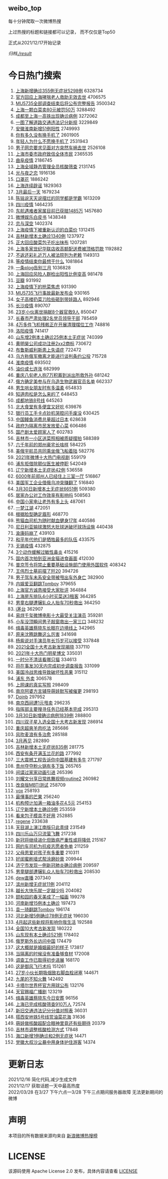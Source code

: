 weibo_top  
---
每十分钟爬取一次微博热搜  

上过热搜的标题和链接都可以记录， 而不仅仅是Top50

正式从2021/12/17开始记录  

*归档[./result](./result/)*

# 今日热门搜索  
1. [上海新增确诊355例无症状5298例](https://s.weibo.com//weibo?q=%23%E4%B8%8A%E6%B5%B7%E6%96%B0%E5%A2%9E%E7%A1%AE%E8%AF%8A355%E4%BE%8B%E6%97%A0%E7%97%87%E7%8A%B65298%E4%BE%8B%23&Refer=top) 6328734
2. [官方回应上海哮喘老人救助无效去世](https://s.weibo.com//weibo?q=%23%E5%AE%98%E6%96%B9%E5%9B%9E%E5%BA%94%E4%B8%8A%E6%B5%B7%E5%93%AE%E5%96%98%E8%80%81%E4%BA%BA%E6%95%91%E5%8A%A9%E6%97%A0%E6%95%88%E5%8E%BB%E4%B8%96%23&Refer=top) 4706575
3. [MU5735全部调查结束后‌‌将公布完整报告](https://s.weibo.com//weibo?q=%23MU5735%E5%85%A8%E9%83%A8%E8%B0%83%E6%9F%A5%E7%BB%93%E6%9D%9F%E5%90%8E%E2%80%8C%E2%80%8C%E5%B0%86%E5%85%AC%E5%B8%83%E5%AE%8C%E6%95%B4%E6%8A%A5%E5%91%8A%23&Refer=top) 3500342
4. [上海一颗白菜卖80元被罚50万](https://s.weibo.com//weibo?q=%23%E4%B8%8A%E6%B5%B7%E4%B8%80%E9%A2%97%E7%99%BD%E8%8F%9C%E5%8D%9680%E5%85%83%E8%A2%AB%E7%BD%9A50%E4%B8%87%23&Refer=top) 3288492
5. [成都至上海一高铁出现确诊病例](https://s.weibo.com//weibo?q=%23%E6%88%90%E9%83%BD%E8%87%B3%E4%B8%8A%E6%B5%B7%E4%B8%80%E9%AB%98%E9%93%81%E5%87%BA%E7%8E%B0%E7%A1%AE%E8%AF%8A%E7%97%85%E4%BE%8B%23&Refer=top) 3272062
6. [一图了解道路交通违法记分新规](https://s.weibo.com//weibo?q=%23%E4%B8%80%E5%9B%BE%E4%BA%86%E8%A7%A3%E9%81%93%E8%B7%AF%E4%BA%A4%E9%80%9A%E8%BF%9D%E6%B3%95%E8%AE%B0%E5%88%86%E6%96%B0%E8%A7%84%23&Refer=top) 3229849
7. [安徽淮南新增51例阳性](https://s.weibo.com//weibo?q=%23%E5%AE%89%E5%BE%BD%E6%B7%AE%E5%8D%97%E6%96%B0%E5%A2%9E51%E4%BE%8B%E9%98%B3%E6%80%A7%23&Refer=top) 2749993
8. [你有多久没有换手机了](https://s.weibo.com//weibo?q=%23%E4%BD%A0%E6%9C%89%E5%A4%9A%E4%B9%85%E6%B2%A1%E6%9C%89%E6%8D%A2%E6%89%8B%E6%9C%BA%E4%BA%86%23&Refer=top) 2601905
9. [年轻人为什么不愿换手机了](https://s.weibo.com//weibo?q=%23%E5%B9%B4%E8%BD%BB%E4%BA%BA%E4%B8%BA%E4%BB%80%E4%B9%88%E4%B8%8D%E6%84%BF%E6%8D%A2%E6%89%8B%E6%9C%BA%E4%BA%86%23&Refer=top) 2531943
10. [男子网恋要求见面对方突然车祸去世](https://s.weibo.com//weibo?q=%23%E7%94%B7%E5%AD%90%E7%BD%91%E6%81%8B%E8%A6%81%E6%B1%82%E8%A7%81%E9%9D%A2%E5%AF%B9%E6%96%B9%E7%AA%81%E7%84%B6%E8%BD%A6%E7%A5%B8%E5%8E%BB%E4%B8%96%23&Refer=top) 2526108
11. [上海市委市政府致信全体市民](https://s.weibo.com//weibo?q=%23%E4%B8%8A%E6%B5%B7%E5%B8%82%E5%A7%94%E5%B8%82%E6%94%BF%E5%BA%9C%E8%87%B4%E4%BF%A1%E5%85%A8%E4%BD%93%E5%B8%82%E6%B0%91%23&Refer=top) 2365535
12. [曲阜疫情](https://s.weibo.com//weibo?q=%E6%9B%B2%E9%98%9C%E7%96%AB%E6%83%85&Refer=top) 2186745
13. [上海全域静态管理全员核酸筛查](https://s.weibo.com//weibo?q=%23%E4%B8%8A%E6%B5%B7%E5%85%A8%E5%9F%9F%E9%9D%99%E6%80%81%E7%AE%A1%E7%90%86%E5%85%A8%E5%91%98%E6%A0%B8%E9%85%B8%E7%AD%9B%E6%9F%A5%23&Refer=top) 2131745
14. [光与夜之恋](https://s.weibo.com//weibo?q=%E5%85%89%E4%B8%8E%E5%A4%9C%E4%B9%8B%E6%81%8B&Refer=top) 1916136
15. [口罩花](https://s.weibo.com//weibo?q=%E5%8F%A3%E7%BD%A9%E8%8A%B1&Refer=top) 1886242
16. [上海连续辟谣](https://s.weibo.com//weibo?q=%23%E4%B8%8A%E6%B5%B7%E8%BF%9E%E7%BB%AD%E8%BE%9F%E8%B0%A3%23&Refer=top) 1829363
17. [3月最后一天](https://s.weibo.com//weibo?q=%233%E6%9C%88%E6%9C%80%E5%90%8E%E4%B8%80%E5%A4%A9%23&Refer=top) 1679234
18. [陈铭说天天说摆烂的同学都是学霸](https://s.weibo.com//weibo?q=%E9%99%88%E9%93%AD%E8%AF%B4%E5%A4%A9%E5%A4%A9%E8%AF%B4%E6%91%86%E7%83%82%E7%9A%84%E5%90%8C%E5%AD%A6%E9%83%BD%E6%98%AF%E5%AD%A6%E9%9C%B8&Refer=top) 1613209
19. [四川疫情](https://s.weibo.com//weibo?q=%E5%9B%9B%E5%B7%9D%E7%96%AB%E6%83%85&Refer=top) 1464235
20. [东航遇难者家属目前已获赔1485万](https://s.weibo.com//weibo?q=%23%E4%B8%9C%E8%88%AA%E9%81%87%E9%9A%BE%E8%80%85%E5%AE%B6%E5%B1%9E%E7%9B%AE%E5%89%8D%E5%B7%B2%E8%8E%B7%E8%B5%941485%E4%B8%87%23&Refer=top) 1457680
21. [微博娱乐白皮书](https://s.weibo.com//weibo?q=%23%E5%BE%AE%E5%8D%9A%E5%A8%B1%E4%B9%90%E7%99%BD%E7%9A%AE%E4%B9%A6%23&Refer=top) 1438348
22. [恋与深空](https://s.weibo.com//weibo?q=%23%E6%81%8B%E4%B8%8E%E6%B7%B1%E7%A9%BA%23&Refer=top) 1402374
23. [上海疫情下被重新认识的白菜价](https://s.weibo.com//weibo?q=%23%E4%B8%8A%E6%B5%B7%E7%96%AB%E6%83%85%E4%B8%8B%E8%A2%AB%E9%87%8D%E6%96%B0%E8%AE%A4%E8%AF%86%E7%9A%84%E7%99%BD%E8%8F%9C%E4%BB%B7%23&Refer=top) 1312415
24. [吉林新增本土确诊1340例](https://s.weibo.com//weibo?q=%23%E5%90%89%E6%9E%97%E6%96%B0%E5%A2%9E%E6%9C%AC%E5%9C%9F%E7%A1%AE%E8%AF%8A1340%E4%BE%8B%23&Refer=top) 1237972
25. [正大回应酸菜包子吃出抹布](https://s.weibo.com//weibo?q=%23%E6%AD%A3%E5%A4%A7%E5%9B%9E%E5%BA%94%E9%85%B8%E8%8F%9C%E5%8C%85%E5%AD%90%E5%90%83%E5%87%BA%E6%8A%B9%E5%B8%83%23&Refer=top) 1207281
26. [上海多家世纪华联店收高额配送费被顶格罚款](https://s.weibo.com//weibo?q=%23%E4%B8%8A%E6%B5%B7%E5%A4%9A%E5%AE%B6%E4%B8%96%E7%BA%AA%E5%8D%8E%E8%81%94%E5%BA%97%E6%94%B6%E9%AB%98%E9%A2%9D%E9%85%8D%E9%80%81%E8%B4%B9%E8%A2%AB%E9%A1%B6%E6%A0%BC%E7%BD%9A%E6%AC%BE%23&Refer=top) 1192882
27. [不返还彩礼近万人被法院列为老赖](https://s.weibo.com//weibo?q=%23%E4%B8%8D%E8%BF%94%E8%BF%98%E5%BD%A9%E7%A4%BC%E8%BF%91%E4%B8%87%E4%BA%BA%E8%A2%AB%E6%B3%95%E9%99%A2%E5%88%97%E4%B8%BA%E8%80%81%E8%B5%96%23&Refer=top) 1149313
28. [等疫情结束你最想干什么](https://s.weibo.com//weibo?q=%23%E7%AD%89%E7%96%AB%E6%83%85%E7%BB%93%E6%9D%9F%E4%BD%A0%E6%9C%80%E6%83%B3%E5%B9%B2%E4%BB%80%E4%B9%88%23&Refer=top) 1081864
29. [一条plog告别三月](https://s.weibo.com//weibo?q=%23%E4%B8%80%E6%9D%A1plog%E5%91%8A%E5%88%AB%E4%B8%89%E6%9C%88%23&Refer=top) 1036828
30. [上海回应风险人群检出阳性比例变高](https://s.weibo.com//weibo?q=%23%E4%B8%8A%E6%B5%B7%E5%9B%9E%E5%BA%94%E9%A3%8E%E9%99%A9%E4%BA%BA%E7%BE%A4%E6%A3%80%E5%87%BA%E9%98%B3%E6%80%A7%E6%AF%94%E4%BE%8B%E5%8F%98%E9%AB%98%23&Refer=top) 981478
31. [豆瓣](https://s.weibo.com//weibo?q=%23%E8%B1%86%E7%93%A3%23&Refer=top) 931992
32. [上海疫情下的抢菜焦虑](https://s.weibo.com//weibo?q=%23%E4%B8%8A%E6%B5%B7%E7%96%AB%E6%83%85%E4%B8%8B%E7%9A%84%E6%8A%A2%E8%8F%9C%E7%84%A6%E8%99%91%23&Refer=top) 931390
33. [MU5735飞行事故最新发布会](https://s.weibo.com//weibo?q=%23MU5735%E9%A3%9E%E8%A1%8C%E4%BA%8B%E6%95%85%E6%9C%80%E6%96%B0%E5%8F%91%E5%B8%83%E4%BC%9A%23&Refer=top) 930165
34. [女子高楼扔菜刀险些砸到带娃路人](https://s.weibo.com//weibo?q=%23%E5%A5%B3%E5%AD%90%E9%AB%98%E6%A5%BC%E6%89%94%E8%8F%9C%E5%88%80%E9%99%A9%E4%BA%9B%E7%A0%B8%E5%88%B0%E5%B8%A6%E5%A8%83%E8%B7%AF%E4%BA%BA%23&Refer=top) 892946
35. [长沙疫情](https://s.weibo.com//weibo?q=%23%E9%95%BF%E6%B2%99%E7%96%AB%E6%83%85%23&Refer=top) 890707
36. [23岁小伙离世捐献8个器官救9人](https://s.weibo.com//weibo?q=%2323%E5%B2%81%E5%B0%8F%E4%BC%99%E7%A6%BB%E4%B8%96%E6%8D%90%E7%8C%AE8%E4%B8%AA%E5%99%A8%E5%AE%98%E6%95%919%E4%BA%BA%23&Refer=top) 850047
37. [长春市严肃处理2名党员领导干部](https://s.weibo.com//weibo?q=%23%E9%95%BF%E6%98%A5%E5%B8%82%E4%B8%A5%E8%82%83%E5%A4%84%E7%90%862%E5%90%8D%E5%85%9A%E5%91%98%E9%A2%86%E5%AF%BC%E5%B9%B2%E9%83%A8%23&Refer=top) 785459
38. [4万多件飞机残骸正在开展清理摆位工作](https://s.weibo.com//weibo?q=%234%E4%B8%87%E5%A4%9A%E4%BB%B6%E9%A3%9E%E6%9C%BA%E6%AE%8B%E9%AA%B8%E6%AD%A3%E5%9C%A8%E5%BC%80%E5%B1%95%E6%B8%85%E7%90%86%E6%91%86%E4%BD%8D%E5%B7%A5%E4%BD%9C%23&Refer=top) 748816
39. [洛阳疫情](https://s.weibo.com//weibo?q=%23%E6%B4%9B%E9%98%B3%E7%96%AB%E6%83%85%23&Refer=top) 741417
40. [山东增2例本土确诊25例本土无症状](https://s.weibo.com//weibo?q=%23%E5%B1%B1%E4%B8%9C%E5%A2%9E2%E4%BE%8B%E6%9C%AC%E5%9C%9F%E7%A1%AE%E8%AF%8A25%E4%BE%8B%E6%9C%AC%E5%9C%9F%E6%97%A0%E7%97%87%E7%8A%B6%23&Refer=top) 740399
41. [黄明昊公司成功注册2xx2商标](https://s.weibo.com//weibo?q=%23%E9%BB%84%E6%98%8E%E6%98%8A%E5%85%AC%E5%8F%B8%E6%88%90%E5%8A%9F%E6%B3%A8%E5%86%8C2xx2%E5%95%86%E6%A0%87%23&Refer=top) 730672
42. [布鲁斯威利斯患上失语症](https://s.weibo.com//weibo?q=%23%E5%B8%83%E9%B2%81%E6%96%AF%E5%A8%81%E5%88%A9%E6%96%AF%E6%82%A3%E4%B8%8A%E5%A4%B1%E8%AF%AD%E7%97%87%23&Refer=top) 722472
43. [乌方称俄军撤离才能进行谈判条约公投](https://s.weibo.com//weibo?q=%23%E4%B9%8C%E6%96%B9%E7%A7%B0%E4%BF%84%E5%86%9B%E6%92%A4%E7%A6%BB%E6%89%8D%E8%83%BD%E8%BF%9B%E8%A1%8C%E8%B0%88%E5%88%A4%E6%9D%A1%E7%BA%A6%E5%85%AC%E6%8A%95%23&Refer=top) 715728
44. [淮南疫情](https://s.weibo.com//weibo?q=%E6%B7%AE%E5%8D%97%E7%96%AB%E6%83%85&Refer=top) 693502
45. [油价或七连涨](https://s.weibo.com//weibo?q=%23%E6%B2%B9%E4%BB%B7%E6%88%96%E4%B8%83%E8%BF%9E%E6%B6%A8%23&Refer=top) 682999
46. [重庆八旬老人抱7万积蓄到派出所救外孙](https://s.weibo.com//weibo?q=%23%E9%87%8D%E5%BA%86%E5%85%AB%E6%97%AC%E8%80%81%E4%BA%BA%E6%8A%B17%E4%B8%87%E7%A7%AF%E8%93%84%E5%88%B0%E6%B4%BE%E5%87%BA%E6%89%80%E6%95%91%E5%A4%96%E5%AD%99%23&Refer=top) 681242
47. [俄方确定美参与在乌造生物武器官员名单](https://s.weibo.com//weibo?q=%23%E4%BF%84%E6%96%B9%E7%A1%AE%E5%AE%9A%E7%BE%8E%E5%8F%82%E4%B8%8E%E5%9C%A8%E4%B9%8C%E9%80%A0%E7%94%9F%E7%89%A9%E6%AD%A6%E5%99%A8%E5%AE%98%E5%91%98%E5%90%8D%E5%8D%95%23&Refer=top) 662337
48. [男生哄女朋友时有多温柔](https://s.weibo.com//weibo?q=%23%E7%94%B7%E7%94%9F%E5%93%84%E5%A5%B3%E6%9C%8B%E5%8F%8B%E6%97%B6%E6%9C%89%E5%A4%9A%E6%B8%A9%E6%9F%94%23&Refer=top) 654833
49. [知道肉松是怎么来的了](https://s.weibo.com//weibo?q=%23%E7%9F%A5%E9%81%93%E8%82%89%E6%9D%BE%E6%98%AF%E6%80%8E%E4%B9%88%E6%9D%A5%E7%9A%84%E4%BA%86%23&Refer=top) 648453
50. [成都地铁8号线](https://s.weibo.com//weibo?q=%23%E6%88%90%E9%83%BD%E5%9C%B0%E9%93%818%E5%8F%B7%E7%BA%BF%23&Refer=top) 645263
51. [北大食堂有多便宜又好吃](https://s.weibo.com//weibo?q=%23%E5%8C%97%E5%A4%A7%E9%A3%9F%E5%A0%82%E6%9C%89%E5%A4%9A%E4%BE%BF%E5%AE%9C%E5%8F%88%E5%A5%BD%E5%90%83%23&Refer=top) 639876
52. [银行员工手卡点钞机哭腔问手废没](https://s.weibo.com//weibo?q=%23%E9%93%B6%E8%A1%8C%E5%91%98%E5%B7%A5%E6%89%8B%E5%8D%A1%E7%82%B9%E9%92%9E%E6%9C%BA%E5%93%AD%E8%85%94%E9%97%AE%E6%89%8B%E5%BA%9F%E6%B2%A1%23&Refer=top) 630425
53. [中国鳗鱼消费总量超过日本](https://s.weibo.com//weibo?q=%23%E4%B8%AD%E5%9B%BD%E9%B3%97%E9%B1%BC%E6%B6%88%E8%B4%B9%E6%80%BB%E9%87%8F%E8%B6%85%E8%BF%87%E6%97%A5%E6%9C%AC%23&Refer=top) 628638
54. [政府为隔离市民发放爱心菜](https://s.weibo.com//weibo?q=%23%E6%94%BF%E5%BA%9C%E4%B8%BA%E9%9A%94%E7%A6%BB%E5%B8%82%E6%B0%91%E5%8F%91%E6%94%BE%E7%88%B1%E5%BF%83%E8%8F%9C%23&Refer=top) 606486
55. [国产剧太爱顾家人了](https://s.weibo.com//weibo?q=%23%E5%9B%BD%E4%BA%A7%E5%89%A7%E5%A4%AA%E7%88%B1%E9%A1%BE%E5%AE%B6%E4%BA%BA%E4%BA%86%23&Refer=top) 602783
56. [吉林市一小区送菜照相被质疑摆拍](https://s.weibo.com//weibo?q=%23%E5%90%89%E6%9E%97%E5%B8%82%E4%B8%80%E5%B0%8F%E5%8C%BA%E9%80%81%E8%8F%9C%E7%85%A7%E7%9B%B8%E8%A2%AB%E8%B4%A8%E7%96%91%E6%91%86%E6%8B%8D%23&Refer=top) 588389
57. [六千年前的郑州豪宅长啥样](https://s.weibo.com//weibo?q=%23%E5%85%AD%E5%8D%83%E5%B9%B4%E5%89%8D%E7%9A%84%E9%83%91%E5%B7%9E%E8%B1%AA%E5%AE%85%E9%95%BF%E5%95%A5%E6%A0%B7%23&Refer=top) 584225
58. [美俄宇航员共同乘坐俄飞船着陆](https://s.weibo.com//weibo?q=%23%E7%BE%8E%E4%BF%84%E5%AE%87%E8%88%AA%E5%91%98%E5%85%B1%E5%90%8C%E4%B9%98%E5%9D%90%E4%BF%84%E9%A3%9E%E8%88%B9%E7%9D%80%E9%99%86%23&Refer=top) 582776
59. [2021年微博十大热门电视剧](https://s.weibo.com//weibo?q=%232021%E5%B9%B4%E5%BE%AE%E5%8D%9A%E5%8D%81%E5%A4%A7%E7%83%AD%E9%97%A8%E7%94%B5%E8%A7%86%E5%89%A7%23&Refer=top) 559179
60. [浦东拒借除颤仪医生被停职](https://s.weibo.com//weibo?q=%23%E6%B5%A6%E4%B8%9C%E6%8B%92%E5%80%9F%E9%99%A4%E9%A2%A4%E4%BB%AA%E5%8C%BB%E7%94%9F%E8%A2%AB%E5%81%9C%E8%81%8C%23&Refer=top) 542049
61. [辽宁新增本土无症状42例](https://s.weibo.com//weibo?q=%23%E8%BE%BD%E5%AE%81%E6%96%B0%E5%A2%9E%E6%9C%AC%E5%9C%9F%E6%97%A0%E7%97%87%E7%8A%B642%E4%BE%8B%23&Refer=top) 536558
62. [6000年前郑州人已经住上三室一厅](https://s.weibo.com//weibo?q=%236000%E5%B9%B4%E5%89%8D%E9%83%91%E5%B7%9E%E4%BA%BA%E5%B7%B2%E7%BB%8F%E4%BD%8F%E4%B8%8A%E4%B8%89%E5%AE%A4%E4%B8%80%E5%8E%85%23&Refer=top) 516867
63. [美国军工企业借俄乌冲突赚翻了](https://s.weibo.com//weibo?q=%23%E7%BE%8E%E5%9B%BD%E5%86%9B%E5%B7%A5%E4%BC%81%E4%B8%9A%E5%80%9F%E4%BF%84%E4%B9%8C%E5%86%B2%E7%AA%81%E8%B5%9A%E7%BF%BB%E4%BA%86%23&Refer=top) 516840
64. [3月30日新增本土无症状6651例](https://s.weibo.com//weibo?q=%233%E6%9C%8830%E6%97%A5%E6%96%B0%E5%A2%9E%E6%9C%AC%E5%9C%9F%E6%97%A0%E7%97%87%E7%8A%B66651%E4%BE%8B%23&Refer=top) 509380
65. [居家办公对工作效率有影响吗](https://s.weibo.com//weibo?q=%23%E5%B1%85%E5%AE%B6%E5%8A%9E%E5%85%AC%E5%AF%B9%E5%B7%A5%E4%BD%9C%E6%95%88%E7%8E%87%E6%9C%89%E5%BD%B1%E5%93%8D%E5%90%97%23&Refer=top) 508563
66. [中国小家电让老外有多上头](https://s.weibo.com//weibo?q=%23%E4%B8%AD%E5%9B%BD%E5%B0%8F%E5%AE%B6%E7%94%B5%E8%AE%A9%E8%80%81%E5%A4%96%E6%9C%89%E5%A4%9A%E4%B8%8A%E5%A4%B4%23&Refer=top) 487061
67. [一梦江湖](https://s.weibo.com//weibo?q=%23%E4%B8%80%E6%A2%A6%E6%B1%9F%E6%B9%96%23&Refer=top) 472051
68. [根据脸型确定眉形](https://s.weibo.com//weibo?q=%E6%A0%B9%E6%8D%AE%E8%84%B8%E5%9E%8B%E7%A1%AE%E5%AE%9A%E7%9C%89%E5%BD%A2&Refer=top) 468770
69. [熊猫血司机为随时献血健身17年](https://s.weibo.com//weibo?q=%23%E7%86%8A%E7%8C%AB%E8%A1%80%E5%8F%B8%E6%9C%BA%E4%B8%BA%E9%9A%8F%E6%97%B6%E7%8C%AE%E8%A1%80%E5%81%A5%E8%BA%AB17%E5%B9%B4%23&Refer=top) 440586
70. [尼日利亚输球激怒大批球迷破坏球场设施](https://s.weibo.com//weibo?q=%23%E5%B0%BC%E6%97%A5%E5%88%A9%E4%BA%9A%E8%BE%93%E7%90%83%E6%BF%80%E6%80%92%E5%A4%A7%E6%89%B9%E7%90%83%E8%BF%B7%E7%A0%B4%E5%9D%8F%E7%90%83%E5%9C%BA%E8%AE%BE%E6%96%BD%23&Refer=top) 440438
71. [渝康码崩了](https://s.weibo.com//weibo?q=%E6%B8%9D%E5%BA%B7%E7%A0%81%E5%B4%A9%E4%BA%86&Refer=top) 439103
72. [和平年代他们是牺牲最多的队伍](https://s.weibo.com//weibo?q=%23%E5%92%8C%E5%B9%B3%E5%B9%B4%E4%BB%A3%E4%BB%96%E4%BB%AC%E6%98%AF%E7%89%BA%E7%89%B2%E6%9C%80%E5%A4%9A%E7%9A%84%E9%98%9F%E4%BC%8D%23&Refer=top) 433575
73. [无锡疫情](https://s.weibo.com//weibo?q=%23%E6%97%A0%E9%94%A1%E7%96%AB%E6%83%85%23&Refer=top) 432875
74. [3个动作缓解过敏性鼻炎](https://s.weibo.com//weibo?q=%233%E4%B8%AA%E5%8A%A8%E4%BD%9C%E7%BC%93%E8%A7%A3%E8%BF%87%E6%95%8F%E6%80%A7%E9%BC%BB%E7%82%8E%23&Refer=top) 415216
75. [国内首次拍到亚洲金猫进食画面](https://s.weibo.com//weibo?q=%23%E5%9B%BD%E5%86%85%E9%A6%96%E6%AC%A1%E6%8B%8D%E5%88%B0%E4%BA%9A%E6%B4%B2%E9%87%91%E7%8C%AB%E8%BF%9B%E9%A3%9F%E7%94%BB%E9%9D%A2%23&Refer=top) 412030
76. [普京签令将禁止重要基础设施部门使用外国软件](https://s.weibo.com//weibo?q=%23%E6%99%AE%E4%BA%AC%E7%AD%BE%E4%BB%A4%E5%B0%86%E7%A6%81%E6%AD%A2%E9%87%8D%E8%A6%81%E5%9F%BA%E7%A1%80%E8%AE%BE%E6%96%BD%E9%83%A8%E9%97%A8%E4%BD%BF%E7%94%A8%E5%A4%96%E5%9B%BD%E8%BD%AF%E4%BB%B6%23&Refer=top) 408342
77. [王伟烈士墓前摆了歼20](https://s.weibo.com//weibo?q=%23%E7%8E%8B%E4%BC%9F%E7%83%88%E5%A3%AB%E5%A2%93%E5%89%8D%E6%91%86%E4%BA%86%E6%AD%BC20%23&Refer=top) 394726
78. [男子驾车未系安全带被甩出车外身亡](https://s.weibo.com//weibo?q=%23%E7%94%B7%E5%AD%90%E9%A9%BE%E8%BD%A6%E6%9C%AA%E7%B3%BB%E5%AE%89%E5%85%A8%E5%B8%A6%E8%A2%AB%E7%94%A9%E5%87%BA%E8%BD%A6%E5%A4%96%E8%BA%AB%E4%BA%A1%23&Refer=top) 382900
79. [内娱爱豆翻跳Tomboy](https://s.weibo.com//weibo?q=%23%E5%86%85%E5%A8%B1%E7%88%B1%E8%B1%86%E7%BF%BB%E8%B7%B3Tomboy%23&Refer=top) 379655
80. [上海官方诚恳接受大家批评](https://s.weibo.com//weibo?q=%23%E4%B8%8A%E6%B5%B7%E5%AE%98%E6%96%B9%E8%AF%9A%E6%81%B3%E6%8E%A5%E5%8F%97%E5%A4%A7%E5%AE%B6%E6%89%B9%E8%AF%84%23&Refer=top) 364884
81. [上海房东排队4小时买菜送3租客](https://s.weibo.com//weibo?q=%23%E4%B8%8A%E6%B5%B7%E6%88%BF%E4%B8%9C%E6%8E%92%E9%98%9F4%E5%B0%8F%E6%97%B6%E4%B9%B0%E8%8F%9C%E9%80%813%E7%A7%9F%E5%AE%A2%23&Refer=top) 364285
82. [男童右腿遭辗轧众人抬车70秒救出](https://s.weibo.com//weibo?q=%23%E7%94%B7%E7%AB%A5%E5%8F%B3%E8%85%BF%E9%81%AD%E8%BE%97%E8%BD%A7%E4%BC%97%E4%BA%BA%E6%8A%AC%E8%BD%A670%E7%A7%92%E6%95%91%E5%87%BA%23&Refer=top) 364250
83. [i茅台](https://s.weibo.com//weibo?q=%23i%E8%8C%85%E5%8F%B0%23&Refer=top) 362907
84. [易烊千玺微博电影十大最受关注演员](https://s.weibo.com//weibo?q=%23%E6%98%93%E7%83%8A%E5%8D%83%E7%8E%BA%E5%BE%AE%E5%8D%9A%E7%94%B5%E5%BD%B1%E5%8D%81%E5%A4%A7%E6%9C%80%E5%8F%97%E5%85%B3%E6%B3%A8%E6%BC%94%E5%91%98%23&Refer=top) 359281
85. [小车没顶瞬间男子敲窗救出一家三口](https://s.weibo.com//weibo?q=%23%E5%B0%8F%E8%BD%A6%E6%B2%A1%E9%A1%B6%E7%9E%AC%E9%97%B4%E7%94%B7%E5%AD%90%E6%95%B2%E7%AA%97%E6%95%91%E5%87%BA%E4%B8%80%E5%AE%B6%E4%B8%89%E5%8F%A3%23&Refer=top) 348232
86. [缉毒英雄蔡晓东长眠在边境线上](https://s.weibo.com//weibo?q=%23%E7%BC%89%E6%AF%92%E8%8B%B1%E9%9B%84%E8%94%A1%E6%99%93%E4%B8%9C%E9%95%BF%E7%9C%A0%E5%9C%A8%E8%BE%B9%E5%A2%83%E7%BA%BF%E4%B8%8A%23&Refer=top) 342965
87. [原来沈腾跳舞这么厉害](https://s.weibo.com//weibo?q=%23%E5%8E%9F%E6%9D%A5%E6%B2%88%E8%85%BE%E8%B7%B3%E8%88%9E%E8%BF%99%E4%B9%88%E5%8E%89%E5%AE%B3%23&Refer=top) 341698
88. [杨紫说对手演员年长15岁可以接受](https://s.weibo.com//weibo?q=%23%E6%9D%A8%E7%B4%AB%E8%AF%B4%E5%AF%B9%E6%89%8B%E6%BC%94%E5%91%98%E5%B9%B4%E9%95%BF15%E5%B2%81%E5%8F%AF%E4%BB%A5%E6%8E%A5%E5%8F%97%23&Refer=top) 337848
89. [2021全国十大考古新发现揭晓](https://s.weibo.com//weibo?q=%232021%E5%85%A8%E5%9B%BD%E5%8D%81%E5%A4%A7%E8%80%83%E5%8F%A4%E6%96%B0%E5%8F%91%E7%8E%B0%E6%8F%AD%E6%99%93%23&Refer=top) 337110
90. [2021年十大热门明星博文](https://s.weibo.com//weibo?q=%232021%E5%B9%B4%E5%8D%81%E5%A4%A7%E7%83%AD%E9%97%A8%E6%98%8E%E6%98%9F%E5%8D%9A%E6%96%87%23&Refer=top) 335031
91. [一时分不清该看哪只猫](https://s.weibo.com//weibo?q=%23%E4%B8%80%E6%97%B6%E5%88%86%E4%B8%8D%E6%B8%85%E8%AF%A5%E7%9C%8B%E5%93%AA%E5%8F%AA%E7%8C%AB%23&Refer=top) 334613
92. [将在事发30天内完成初步调查报告](https://s.weibo.com//weibo?q=%23%E5%B0%86%E5%9C%A8%E4%BA%8B%E5%8F%9130%E5%A4%A9%E5%86%85%E5%AE%8C%E6%88%90%E5%88%9D%E6%AD%A5%E8%B0%83%E6%9F%A5%E6%8A%A5%E5%91%8A%23&Refer=top) 331099
93. [美国冷战思维导致破坏性恶果](https://s.weibo.com//weibo?q=%23%E7%BE%8E%E5%9B%BD%E5%86%B7%E6%88%98%E6%80%9D%E7%BB%B4%E5%AF%BC%E8%87%B4%E7%A0%B4%E5%9D%8F%E6%80%A7%E6%81%B6%E6%9E%9C%23&Refer=top) 315112
94. [浦东 外卖](https://s.weibo.com//weibo?q=%E6%B5%A6%E4%B8%9C%20%E5%A4%96%E5%8D%96&Refer=top) 306578
95. [上网课的真实写照](https://s.weibo.com//weibo?q=%E4%B8%8A%E7%BD%91%E8%AF%BE%E7%9A%84%E7%9C%9F%E5%AE%9E%E5%86%99%E7%85%A7&Refer=top) 298409
96. [南京阿婆方言辅导萌娃默写被催更](https://s.weibo.com//weibo?q=%23%E5%8D%97%E4%BA%AC%E9%98%BF%E5%A9%86%E6%96%B9%E8%A8%80%E8%BE%85%E5%AF%BC%E8%90%8C%E5%A8%83%E9%BB%98%E5%86%99%E8%A2%AB%E5%82%AC%E6%9B%B4%23&Refer=top) 298193
97. [Doinb](https://s.weibo.com//weibo?q=Doinb&Refer=top) 297952
98. [南京西祠遭1元甩卖](https://s.weibo.com//weibo?q=%23%E5%8D%97%E4%BA%AC%E8%A5%BF%E7%A5%A0%E9%81%AD1%E5%85%83%E7%94%A9%E5%8D%96%23&Refer=top) 296235
99. [指挥部主要搜寻任务已经基本完成](https://s.weibo.com//weibo?q=%23%E6%8C%87%E6%8C%A5%E9%83%A8%E4%B8%BB%E8%A6%81%E6%90%9C%E5%AF%BB%E4%BB%BB%E5%8A%A1%E5%B7%B2%E7%BB%8F%E5%9F%BA%E6%9C%AC%E5%AE%8C%E6%88%90%23&Refer=top) 295313
100. [3月30日新增确诊病例1839例](https://s.weibo.com//weibo?q=%233%E6%9C%8830%E6%97%A5%E6%96%B0%E5%A2%9E%E7%A1%AE%E8%AF%8A%E7%97%85%E4%BE%8B1839%E4%BE%8B%23&Refer=top) 288800
101. [四川双子星入选全国十大考古新发现](https://s.weibo.com//weibo?q=%23%E5%9B%9B%E5%B7%9D%E5%8F%8C%E5%AD%90%E6%98%9F%E5%85%A5%E9%80%89%E5%85%A8%E5%9B%BD%E5%8D%81%E5%A4%A7%E8%80%83%E5%8F%A4%E6%96%B0%E5%8F%91%E7%8E%B0%23&Refer=top) 286914
102. [重庆超爽羊肉吃法](https://s.weibo.com//weibo?q=%E9%87%8D%E5%BA%86%E8%B6%85%E7%88%BD%E7%BE%8A%E8%82%89%E5%90%83%E6%B3%95&Refer=top) 285686
103. [风吹麦浪有多治愈](https://s.weibo.com//weibo?q=%23%E9%A3%8E%E5%90%B9%E9%BA%A6%E6%B5%AA%E6%9C%89%E5%A4%9A%E6%B2%BB%E6%84%88%23&Refer=top) 285188
104. [3月再见](https://s.weibo.com//weibo?q=%233%E6%9C%88%E5%86%8D%E8%A7%81%23&Refer=top) 282890
105. [吉林新增本土无症状835例](https://s.weibo.com//weibo?q=%23%E5%90%89%E6%9E%97%E6%96%B0%E5%A2%9E%E6%9C%AC%E5%9C%9F%E6%97%A0%E7%97%87%E7%8A%B6835%E4%BE%8B%23&Refer=top) 281775
106. [西安有条开满玉兰花的路](https://s.weibo.com//weibo?q=%23%E8%A5%BF%E5%AE%89%E6%9C%89%E6%9D%A1%E5%BC%80%E6%BB%A1%E7%8E%89%E5%85%B0%E8%8A%B1%E7%9A%84%E8%B7%AF%23&Refer=top) 277992
107. [三大震撼工程告诉你中国基建有多牛](https://s.weibo.com//weibo?q=%23%E4%B8%89%E5%A4%A7%E9%9C%87%E6%92%BC%E5%B7%A5%E7%A8%8B%E5%91%8A%E8%AF%89%E4%BD%A0%E4%B8%AD%E5%9B%BD%E5%9F%BA%E5%BB%BA%E6%9C%89%E5%A4%9A%E7%89%9B%23&Refer=top) 271797
108. [贵州夺夺粉火锅有多下饭](https://s.weibo.com//weibo?q=%23%E8%B4%B5%E5%B7%9E%E5%A4%BA%E5%A4%BA%E7%B2%89%E7%81%AB%E9%94%85%E6%9C%89%E5%A4%9A%E4%B8%8B%E9%A5%AD%23&Refer=top) 265765
109. [间谍过家家动画引进](https://s.weibo.com//weibo?q=%23%E9%97%B4%E8%B0%8D%E8%BF%87%E5%AE%B6%E5%AE%B6%E5%8A%A8%E7%94%BB%E5%BC%95%E8%BF%9B%23&Refer=top) 265396
110. [刘耀文分享日常练舞视频routine2](https://s.weibo.com//weibo?q=%23%E5%88%98%E8%80%80%E6%96%87%E5%88%86%E4%BA%AB%E6%97%A5%E5%B8%B8%E7%BB%83%E8%88%9E%E8%A7%86%E9%A2%91routine2%23&Refer=top) 260982
111. [改良版MBTI测试](https://s.weibo.com//weibo?q=%23%E6%94%B9%E8%89%AF%E7%89%88MBTI%E6%B5%8B%E8%AF%95%23&Refer=top) 258709
112. [vox](https://s.weibo.com//weibo?q=vox&Refer=top) 258193
113. [最懂事的芒果](https://s.weibo.com//weibo?q=%23%E6%9C%80%E6%87%82%E4%BA%8B%E7%9A%84%E8%8A%92%E6%9E%9C%23&Refer=top) 256240
114. [机构预计加满一箱油多花4.5元](https://s.weibo.com//weibo?q=%23%E6%9C%BA%E6%9E%84%E9%A2%84%E8%AE%A1%E5%8A%A0%E6%BB%A1%E4%B8%80%E7%AE%B1%E6%B2%B9%E5%A4%9A%E8%8A%B14.5%E5%85%83%23&Refer=top) 254153
115. [辽宁新增本土确诊9例](https://s.weibo.com//weibo?q=%23%E8%BE%BD%E5%AE%81%E6%96%B0%E5%A2%9E%E6%9C%AC%E5%9C%9F%E7%A1%AE%E8%AF%8A9%E4%BE%8B%23&Refer=top) 253559
116. [看来包子模具不好用](https://s.weibo.com//weibo?q=%23%E7%9C%8B%E6%9D%A5%E5%8C%85%E5%AD%90%E6%A8%A1%E5%85%B7%E4%B8%8D%E5%A5%BD%E7%94%A8%23&Refer=top) 252885
117. [regene](https://s.weibo.com//weibo?q=regene&Refer=top) 233638
118. [天目湖上演江南版只此青绿](https://s.weibo.com//weibo?q=%23%E5%A4%A9%E7%9B%AE%E6%B9%96%E4%B8%8A%E6%BC%94%E6%B1%9F%E5%8D%97%E7%89%88%E5%8F%AA%E6%AD%A4%E9%9D%92%E7%BB%BF%23&Refer=top) 231549
119. [四川乐山万只流萤飞舞](https://s.weibo.com//weibo?q=%23%E5%9B%9B%E5%B7%9D%E4%B9%90%E5%B1%B1%E4%B8%87%E5%8F%AA%E6%B5%81%E8%90%A4%E9%A3%9E%E8%88%9E%23&Refer=top) 217238
120. [新冠将继续进化但致病严重性或将降低](https://s.weibo.com//weibo?q=%23%E6%96%B0%E5%86%A0%E5%B0%86%E7%BB%A7%E7%BB%AD%E8%BF%9B%E5%8C%96%E4%BD%86%E8%87%B4%E7%97%85%E4%B8%A5%E9%87%8D%E6%80%A7%E6%88%96%E5%B0%86%E9%99%8D%E4%BD%8E%23&Refer=top) 215167
121. [网约车司机为抗疫志愿者免单](https://s.weibo.com//weibo?q=%23%E7%BD%91%E7%BA%A6%E8%BD%A6%E5%8F%B8%E6%9C%BA%E4%B8%BA%E6%8A%97%E7%96%AB%E5%BF%97%E6%84%BF%E8%80%85%E5%85%8D%E5%8D%95%23&Refer=top) 211259
122. [父母恩爱对孩子有多重要](https://s.weibo.com//weibo?q=%23%E7%88%B6%E6%AF%8D%E6%81%A9%E7%88%B1%E5%AF%B9%E5%AD%A9%E5%AD%90%E6%9C%89%E5%A4%9A%E9%87%8D%E8%A6%81%23&Refer=top) 210311
123. [好闺蜜刷墙式帮涂磨砂膏](https://s.weibo.com//weibo?q=%23%E5%A5%BD%E9%97%BA%E8%9C%9C%E5%88%B7%E5%A2%99%E5%BC%8F%E5%B8%AE%E6%B6%82%E7%A3%A8%E7%A0%82%E8%86%8F%23&Refer=top) 209944
124. [济宁市发现一例新冠肺炎确诊病例](https://s.weibo.com//weibo?q=%23%E6%B5%8E%E5%AE%81%E5%B8%82%E5%8F%91%E7%8E%B0%E4%B8%80%E4%BE%8B%E6%96%B0%E5%86%A0%E8%82%BA%E7%82%8E%E7%A1%AE%E8%AF%8A%E7%97%85%E4%BE%8B%23&Refer=top) 209597
125. [男童腿部遭辗轧众人抬车70秒救出](https://s.weibo.com//weibo?q=%23%E7%94%B7%E7%AB%A5%E8%85%BF%E9%83%A8%E9%81%AD%E8%BE%97%E8%BD%A7%E4%BC%97%E4%BA%BA%E6%8A%AC%E8%BD%A670%E7%A7%92%E6%95%91%E5%87%BA%23&Refer=top) 208530
126. [dew直播](https://s.weibo.com//weibo?q=dew%E7%9B%B4%E6%92%AD&Refer=top) 207340
127. [滨州新增无症状11例](https://s.weibo.com//weibo?q=%23%E6%BB%A8%E5%B7%9E%E6%96%B0%E5%A2%9E%E6%97%A0%E7%97%87%E7%8A%B611%E4%BE%8B%23&Refer=top) 204112
128. [越长大快乐就一定越少吗](https://s.weibo.com//weibo?q=%23%E8%B6%8A%E9%95%BF%E5%A4%A7%E5%BF%AB%E4%B9%90%E5%B0%B1%E4%B8%80%E5%AE%9A%E8%B6%8A%E5%B0%91%E5%90%97%23&Refer=top) 204082
129. [颐和园的春天美成了一幅画](https://s.weibo.com//weibo?q=%23%E9%A2%90%E5%92%8C%E5%9B%AD%E7%9A%84%E6%98%A5%E5%A4%A9%E7%BE%8E%E6%88%90%E4%BA%86%E4%B8%80%E5%B9%85%E7%94%BB%23&Refer=top) 199278
130. [河南新增15例本土确诊](https://s.weibo.com//weibo?q=%23%E6%B2%B3%E5%8D%97%E6%96%B0%E5%A2%9E15%E4%BE%8B%E6%9C%AC%E5%9C%9F%E7%A1%AE%E8%AF%8A%23&Refer=top) 197473
131. [袁一琦翻跳Tomboy](https://s.weibo.com//weibo?q=%E8%A2%81%E4%B8%80%E7%90%A6%E7%BF%BB%E8%B7%B3Tomboy&Refer=top) 196174
132. [河北新增5例确诊78例无症状](https://s.weibo.com//weibo?q=%23%E6%B2%B3%E5%8C%97%E6%96%B0%E5%A2%9E5%E4%BE%8B%E7%A1%AE%E8%AF%8A78%E4%BE%8B%E6%97%A0%E7%97%87%E7%8A%B6%23&Refer=top) 196030
133. [4月起这些新规将影响你我生活](https://s.weibo.com//weibo?q=%234%E6%9C%88%E8%B5%B7%E8%BF%99%E4%BA%9B%E6%96%B0%E8%A7%84%E5%B0%86%E5%BD%B1%E5%93%8D%E4%BD%A0%E6%88%91%E7%94%9F%E6%B4%BB%23&Refer=top) 192588
134. [全国10大考古新发现](https://s.weibo.com//weibo?q=%23%E5%85%A8%E5%9B%BD10%E5%A4%A7%E8%80%83%E5%8F%A4%E6%96%B0%E5%8F%91%E7%8E%B0%23&Refer=top) 180222
135. [山东现有本土确诊521例](https://s.weibo.com//weibo?q=%23%E5%B1%B1%E4%B8%9C%E7%8E%B0%E6%9C%89%E6%9C%AC%E5%9C%9F%E7%A1%AE%E8%AF%8A521%E4%BE%8B%23&Refer=top) 178402
136. [俄罗斯外长访问中国](https://s.weibo.com//weibo?q=%23%E4%BF%84%E7%BD%97%E6%96%AF%E5%A4%96%E9%95%BF%E8%AE%BF%E9%97%AE%E4%B8%AD%E5%9B%BD%23&Refer=top) 174479
137. [这大概就是婚姻最好的样子](https://s.weibo.com//weibo?q=%23%E8%BF%99%E5%A4%A7%E6%A6%82%E5%B0%B1%E6%98%AF%E5%A9%9A%E5%A7%BB%E6%9C%80%E5%A5%BD%E7%9A%84%E6%A0%B7%E5%AD%90%23&Refer=top) 173817
138. [当隔离的时候没有准备够食材](https://s.weibo.com//weibo?q=%23%E5%BD%93%E9%9A%94%E7%A6%BB%E7%9A%84%E6%97%B6%E5%80%99%E6%B2%A1%E6%9C%89%E5%87%86%E5%A4%87%E5%A4%9F%E9%A3%9F%E6%9D%90%23&Refer=top) 172008
139. [调查工作已取得初步进展](https://s.weibo.com//weibo?q=%23%E8%B0%83%E6%9F%A5%E5%B7%A5%E4%BD%9C%E5%B7%B2%E5%8F%96%E5%BE%97%E5%88%9D%E6%AD%A5%E8%BF%9B%E5%B1%95%23&Refer=top) 168170
140. [这是御风飞行术吗](https://s.weibo.com//weibo?q=%23%E8%BF%99%E6%98%AF%E5%BE%A1%E9%A3%8E%E9%A3%9E%E8%A1%8C%E6%9C%AF%E5%90%97%23&Refer=top) 151261
141. [27岁小伙长期吸烟致右脚血栓闭塞](https://s.weibo.com//weibo?q=%2327%E5%B2%81%E5%B0%8F%E4%BC%99%E9%95%BF%E6%9C%9F%E5%90%B8%E7%83%9F%E8%87%B4%E5%8F%B3%E8%84%9A%E8%A1%80%E6%A0%93%E9%97%AD%E5%A1%9E%23&Refer=top) 144671
142. [九尾的不知火舞](https://s.weibo.com//weibo?q=%23%E4%B9%9D%E5%B0%BE%E7%9A%84%E4%B8%8D%E7%9F%A5%E7%81%AB%E8%88%9E%23&Refer=top) 142492
143. [卡塔尔世界杯官方用球公布](https://s.weibo.com//weibo?q=%23%E5%8D%A1%E5%A1%94%E5%B0%94%E4%B8%96%E7%95%8C%E6%9D%AF%E5%AE%98%E6%96%B9%E7%94%A8%E7%90%83%E5%85%AC%E5%B8%83%23&Refer=top) 132176
144. [天官赐福广播剧](https://s.weibo.com//weibo?q=%E5%A4%A9%E5%AE%98%E8%B5%90%E7%A6%8F%E5%B9%BF%E6%92%AD%E5%89%A7&Refer=top) 123219
145. [缉毒英雄蔡晓东今日安葬](https://s.weibo.com//weibo?q=%23%E7%BC%89%E6%AF%92%E8%8B%B1%E9%9B%84%E8%94%A1%E6%99%93%E4%B8%9C%E4%BB%8A%E6%97%A5%E5%AE%89%E8%91%AC%23&Refer=top) 96156
146. [上海已完成核酸筛查910万人](https://s.weibo.com//weibo?q=%23%E4%B8%8A%E6%B5%B7%E5%B7%B2%E5%AE%8C%E6%88%90%E6%A0%B8%E9%85%B8%E7%AD%9B%E6%9F%A5910%E4%B8%87%E4%BA%BA%23&Refer=top) 72574
147. [新旧交通违法记分分值对照表](https://s.weibo.com//weibo?q=%23%E6%96%B0%E6%97%A7%E4%BA%A4%E9%80%9A%E8%BF%9D%E6%B3%95%E8%AE%B0%E5%88%86%E5%88%86%E5%80%BC%E5%AF%B9%E7%85%A7%E8%A1%A8%23&Refer=top) 36031
148. [搭西安地铁5号线赏油菜花海](https://s.weibo.com//weibo?q=%23%E6%90%AD%E8%A5%BF%E5%AE%89%E5%9C%B0%E9%93%815%E5%8F%B7%E7%BA%BF%E8%B5%8F%E6%B2%B9%E8%8F%9C%E8%8A%B1%E6%B5%B7%23&Refer=top) 31636
149. [萌娃做核酸超配合眼神里竟还有些期待](https://s.weibo.com//weibo?q=%23%E8%90%8C%E5%A8%83%E5%81%9A%E6%A0%B8%E9%85%B8%E8%B6%85%E9%85%8D%E5%90%88%E7%9C%BC%E7%A5%9E%E9%87%8C%E7%AB%9F%E8%BF%98%E6%9C%89%E4%BA%9B%E6%9C%9F%E5%BE%85%23&Refer=top) 20379
150. [吉林市调整核酸检测方式](https://s.weibo.com//weibo?q=%23%E5%90%89%E6%9E%97%E5%B8%82%E8%B0%83%E6%95%B4%E6%A0%B8%E9%85%B8%E6%A3%80%E6%B5%8B%E6%96%B9%E5%BC%8F%23&Refer=top) 17848
151. [海口新增1例确诊和2例无症状](https://s.weibo.com//weibo?q=%23%E6%B5%B7%E5%8F%A3%E6%96%B0%E5%A2%9E1%E4%BE%8B%E7%A1%AE%E8%AF%8A%E5%92%8C2%E4%BE%8B%E6%97%A0%E7%97%87%E7%8A%B6%23&Refer=top) 14471
152. [党徽大叔沙尘暴中用身体护住游客](https://s.weibo.com//weibo?q=%23%E5%85%9A%E5%BE%BD%E5%A4%A7%E5%8F%94%E6%B2%99%E5%B0%98%E6%9A%B4%E4%B8%AD%E7%94%A8%E8%BA%AB%E4%BD%93%E6%8A%A4%E4%BD%8F%E6%B8%B8%E5%AE%A2%23&Refer=top) 14374
# 更新日志  
2021/12/16  简化代码,减少生成文件  
2021/12/17  获取话题一天中最高热度  
2022/03/28  在3/27 下午六点—3/28 下午三点期间服务器故障 无法更新期间的微博  
# 声明  
本项目的所有数据来源均来自 [新浪微博热搜榜](https://s.weibo.com/top/summary)  

# LICENSE
该源码使用 Apache License 2.0 发布，具体内容请查看 [LICENSE](./LICENSE)

